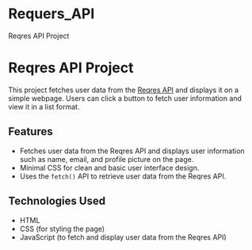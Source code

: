 # Requers_API
Reqres API Project
# Reqres API Project

This project fetches user data from the [Reqres API](https://reqres.in/) and displays it on a simple webpage. Users can click a button to fetch user information and view it in a list format.

## Features
- Fetches user data from the Reqres API and displays user information such as name, email, and profile picture on the page.
- Minimal CSS for clean and basic user interface design.
- Uses the `fetch()` API to retrieve user data from the Reqres API.

## Technologies Used
- HTML
- CSS (for styling the page)
- JavaScript (to fetch and display user data from the Reqres API)
